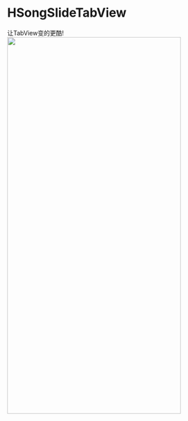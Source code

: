 # HSongSlideTabView
让TabView变的更酷!
<br />
<img src="/DIsplayImage/noImgDisplay.gif" width = "400" height = "866" alt="" align=center />

